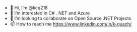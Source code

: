 - 👋 Hi, I’m @kcq218
- 👀 I’m interested in C# . NET and Azure
- 💞️ I’m looking to collaborate on Open Source .NET Projects
- 📫 How to reach me https://www.linkedin.com/in/k-quach/

